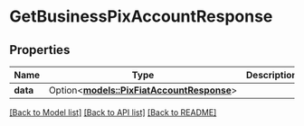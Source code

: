 # GetBusinessPixAccountResponse

## Properties

Name | Type | Description | Notes
------------ | ------------- | ------------- | -------------
**data** | Option<[**models::PixFiatAccountResponse**](PixFiatAccountResponse.md)> |  | [optional]

[[Back to Model list]](../README.md#documentation-for-models) [[Back to API list]](../README.md#documentation-for-api-endpoints) [[Back to README]](../README.md)


